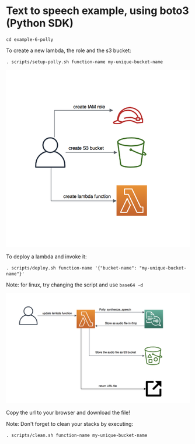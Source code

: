 # Text to speech example, using boto3 (Python SDK) 
    
    cd example-6-polly

To create a new lambda, the role and the s3 bucket:

    . scripts/setup-polly.sh function-name my-unique-bucket-name

![Screenshot](architecture/setup-lambda-polly.png)

To deploy a lambda and invoke it:

    . scripts/deploy.sh function-name '{"bucket-name": "my-unique-bucket-name"}'

Note: for linux, try changing the script and use `base64 -d`

![Screenshot](architecture/invoke-lambda-polly.png)

Copy the url to your browser and download the file! 

Note: Don't forget to clean your stacks by executing:

    . scripts/clean.sh function-name my-unique-bucket-name
